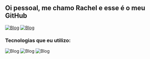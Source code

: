 ##   Oi pessoal, me chamo Rachel e esse é o meu GitHub


[![Blog](https://img.shields.io/badge/LinkedIn-0077B5?style=for-the-badge&logo=linkedin&logoColor=white
)](https://www.linkedin.com/in/rachel-lacerda-902784287/)
[![Blog](https://img.shields.io/badge/Instagram-E4405F?style=for-the-badge&logo=instagram&logoColor=white
)](https://www.instagram.com/raskel_/)

### Tecnologias que eu utilizo:
![Blog](https://img.shields.io/badge/C%23-239120?style=for-the-badge&logo=c-sharp&logoColor=white
)
![Blog](https://img.shields.io/badge/C-00599C?style=for-the-badge&logo=c&logoColor=white
)
![Blog](https://img.shields.io/badge/Python-14354C?style=for-the-badge&logo=python&logoColor=white
)

